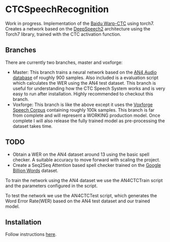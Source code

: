 # CTCSpeechRecognition

Work in progress. Implementation of the [Baidu Warp-CTC](https://github.com/baidu-research/warp-ctc) using torch7.
Creates a network based on the [DeepSpeech2](http://arxiv.org/pdf/1512.02595v1.pdf) architecture using the Torch7 library, trained with the CTC activation function.

## Branches

There are currently two branches, master and voxforge:
* Master: This branch trains a neural network based on the [AN4 Audio database](http://www.speech.cs.cmu.edu/databases/an4/) of roughly 900 samples. Also included is a evaluation script which calculates the WER using the AN4 test dataset.
This branch is useful for understanding how the CTC Speech System works and is very easy to run after installation. Highly recommended to checkout this branch.
* Voxforge: This branch is like the above except it uses the [Voxforge Speech Corpus](www.voxforge.org) containing roughly 100k samples. This branch is far from complete and will represent a WORKING production model.
Once complete I will also release the fully trained model as pre-processing the dataset takes time.

## TODO
* Obtain a WER on the AN4 dataset around 13 using the basic spell checker. A suitable accuracy to move forward with scaling the project.
* Create a Seq2Seq Attention based spell checker trained on the [Google Billion Words](http://static.googleusercontent.com/media/research.google.com/en//pubs/archive/41880.pdf) dataset.

To train the network using the AN4 dataset we use the AN4CTCTrain script and the parameters configured in the script.

To test the network we use the AN4CTCTest script, which generates the Word Error Rate(WER) based on the AN4 test dataset and our trained model.

## Installation

Follow instructions [here](https://github.com/SeanNaren/CTCSpeechRecognition/blob/master/INSTALL.md).
